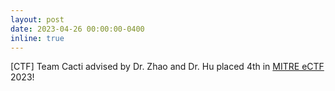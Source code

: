 ```yaml
---
layout: post
date: 2023-04-26 00:00:00-0400
inline: true
---
```


[CTF] Team Cacti advised by Dr. Zhao and Dr. Hu placed 4th in [MITRE eCTF](https://ectf.mitre.org) 2023! 